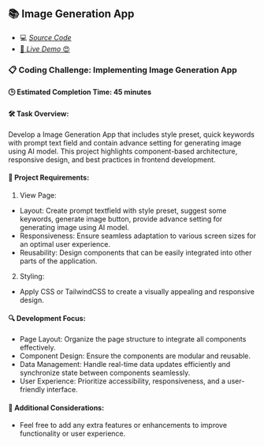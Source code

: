 ## 📚 Image Generation App

- 💻 [_Source Code_](./src/Projects/React-Image-Generation/)
- [🚀 _Live Demo_ 😍](https://reactjs-projects-app.netlify.app/image-generation)

### 📋 Coding Challenge: Implementing Image Generation App

#### 🕒 Estimated Completion Time: 45 minutes

#### 🛠️ Task Overview:

Develop a Image Generation App that includes style preset, quick keywords with prompt text field and contain advance setting for generating image using AI model. This project highlights component-based architecture, responsive design, and best practices in frontend development.

#### 📌 Project Requirements:

1. View Page:

- Layout: Create prompt textfield with style preset, suggest some keywords, generate image button, provide advance setting for generating image using AI model.
- Responsiveness: Ensure seamless adaptation to various screen sizes for an optimal user experience.
- Reusability: Design components that can be easily integrated into other parts of the application.

2. Styling:

- Apply CSS or TailwindCSS to create a visually appealing and responsive design.

#### 🔍 Development Focus:

- Page Layout: Organize the page structure to integrate all components effectively.
- Component Design: Ensure the components are modular and reusable.
- Data Management: Handle real-time data updates efficiently and synchronize state between components seamlessly.
- User Experience: Prioritize accessibility, responsiveness, and a user-friendly interface.

#### 🌟 Additional Considerations:

- Feel free to add any extra features or enhancements to improve functionality or user experience.
